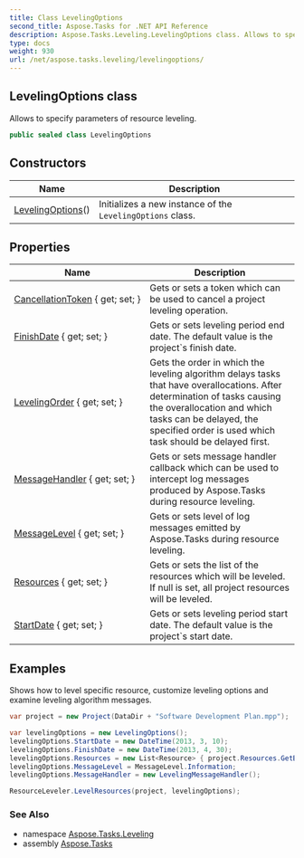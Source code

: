 ```yaml
---
title: Class LevelingOptions
second_title: Aspose.Tasks for .NET API Reference
description: Aspose.Tasks.Leveling.LevelingOptions class. Allows to specify parameters of resource leveling
type: docs
weight: 930
url: /net/aspose.tasks.leveling/levelingoptions/
---
```

## LevelingOptions class

Allows to specify parameters of resource leveling.

```csharp
public sealed class LevelingOptions
```

## Constructors

| Name | Description |
| --- | --- |
| [LevelingOptions](levelingoptions/)() | Initializes a new instance of the `LevelingOptions` class. |

## Properties

| Name | Description |
| --- | --- |
| [CancellationToken](../../aspose.tasks.leveling/levelingoptions/cancellationtoken/) { get; set; } | Gets or sets a token which can be used to cancel a project leveling operation. |
| [FinishDate](../../aspose.tasks.leveling/levelingoptions/finishdate/) { get; set; } | Gets or sets leveling period end date. The default value is the project`s finish date. |
| [LevelingOrder](../../aspose.tasks.leveling/levelingoptions/levelingorder/) { get; set; } | Gets the order in which the leveling algorithm delays tasks that have overallocations. After determination of tasks causing the overallocation and which tasks can be delayed, the specified order is used which task should be delayed first. |
| [MessageHandler](../../aspose.tasks.leveling/levelingoptions/messagehandler/) { get; set; } | Gets or sets message handler callback which can be used to intercept log messages produced by Aspose.Tasks during resource leveling. |
| [MessageLevel](../../aspose.tasks.leveling/levelingoptions/messagelevel/) { get; set; } | Gets or sets level of log messages emitted by Aspose.Tasks during resource leveling. |
| [Resources](../../aspose.tasks.leveling/levelingoptions/resources/) { get; set; } | Gets or sets the list of the resources which will be leveled. If null is set, all project resources will be leveled. |
| [StartDate](../../aspose.tasks.leveling/levelingoptions/startdate/) { get; set; } | Gets or sets leveling period start date. The default value is the project`s start date. |

## Examples

Shows how to level specific resource, customize leveling options and examine leveling algorithm messages.

```csharp
var project = new Project(DataDir + "Software Development Plan.mpp");

var levelingOptions = new LevelingOptions();
levelingOptions.StartDate = new DateTime(2013, 3, 10);
levelingOptions.FinishDate = new DateTime(2013, 4, 30);
levelingOptions.Resources = new List<Resource> { project.Resources.GetById(7) };
levelingOptions.MessageLevel = MessageLevel.Information;
levelingOptions.MessageHandler = new LevelingMessageHandler();

ResourceLeveler.LevelResources(project, levelingOptions);
```

### See Also

* namespace [Aspose.Tasks.Leveling](../../aspose.tasks.leveling/)
* assembly [Aspose.Tasks](../../)


